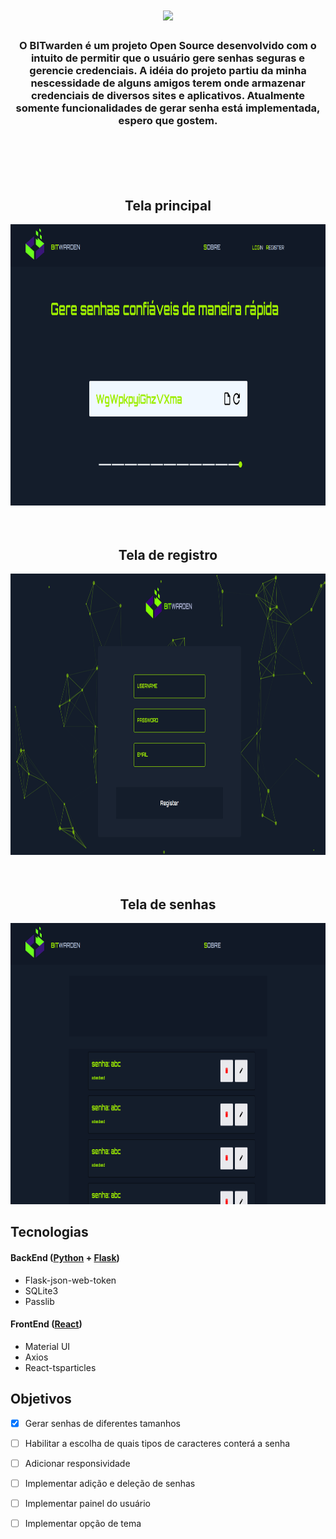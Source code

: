 

<h1 align=center>
<img height="140em" src="https://github.com/IcaroM-CdC/Password-generator/blob/master/web/src/assets/Bitwarden.png" />
</h1>

<div align=center>

### O BITwarden é um projeto **Open Source** desenvolvido com o intuito de permitir que o usuário gere senhas seguras e gerencie credenciais. A idéia do projeto partiu da minha nescessidade de alguns amigos terem onde armazenar credenciais de diversos sites e aplicativos. Atualmente somente funcionalidades de gerar senha está implementada, espero que gostem. 


<br>
<br>
<br>
<br>

## Tela principal
<img height="450em" src="https://github.com/IcaroM-CdC/BitWarden/blob/master/images/BITWarden-main-page.png" />

<br>
<br>
<br>

## Tela de registro
<img height="450em" src="https://github.com/IcaroM-CdC/BitWarden/blob/master/images/BITWarden-login.png" />
  
<br>
<br>
<br>

## Tela de senhas
<img height="450em" src="https://github.com/IcaroM-CdC/BitWarden/blob/master/images/BITWarden-passwords.png" />

</div>


<div>
  

## Tecnologias

#### BackEnd ([Python](https://www.python.org/) + [Flask](https://flask.palletsprojects.com/en/1.1.x/))

- Flask-json-web-token
- SQLite3
- Passlib

#### FrontEnd ([React](https://github.com/facebook/react))

- Material UI
- Axios
- React-tsparticles


<div/>
  
<div>
  
  ## Objetivos
  
  - [x] Gerar senhas de diferentes tamanhos
  - [ ] Habilitar a escolha de quais tipos de caracteres conterá a senha
  - [ ] Adicionar responsividade
  - [ ] Implementar adição e deleção de senhas
  - [ ] Implementar painel do usuário
  - [ ] Implementar opção de tema
  
  
  
<div/>
